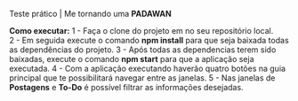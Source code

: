 Teste prático | Me tornando uma **PADAWAN**

**Como executar:**
1 - Faça o clone do projeto em no seu repositório local.                                                                                                                           
2 - Em seguida execute o comando **npm install** para que seja baixada todas as dependências do projeto.
3 - Após todas as dependencias terem sido baixadas, execute o comando **npm start** para que a aplicação seja executada.
4 - Com a aplicação executando haverão quatro botões na guia principal que te possibilitará navegar entre as janelas.
5 - Nas janelas de **Postagens** e **To-Do** é possível filtrar as informações desejadas.
